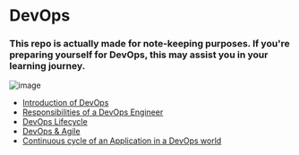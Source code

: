 # DevOps

### This repo is actually made for note-keeping purposes. If you're preparing yourself for DevOps, this may assist you in your learning journey.
![image](https://github.com/whoami-anoint/DevOps/assets/72187543/2e14cd48-2eff-431d-a591-4ae089e1cf55)


- <a href="introduction.md">Introduction of DevOps</a>
- <a href="responsibilities.md">Responsibilities of a DevOps Engineer</a>
- <a href="lifecycle.md">DevOps Lifecycle</a>
- <a href="DevOps_Agile.md">DevOps & Agile</a>
- <a href="continuous_cycle.md">Continuous cycle of an Application in a DevOps world</a>
